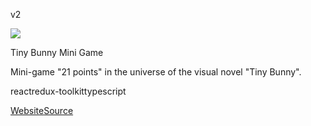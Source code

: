 v2

![](/documentation/uz/assets/ideal-img/tiny-bunny.dd60f55.640.png)

Tiny Bunny Mini Game

Mini-game "21 points" in the universe of the visual novel "Tiny Bunny".

reactredux-toolkittypescript

[Website](https://sanua356.github.io/tiny-bunny/)[Source](https://github.com/sanua356/tiny-bunny)

